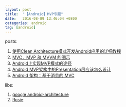 ```yaml
---
layout: post
title:  "【Android】MVP专题"
date:   2016-08-09 13:46:04 +0800
categories: android
tag: [android]
---
```


posts:

1. [使用Clean Architecture模式开发Android应用的详细教程](http://www.infoq.com/cn/articles/clean-architecture-model-to-develop-android-application?utm_source=infoq&utm_medium=related_content_link&utm_campaign=relatedContent_news_clk)
1. [MVC，MVP 和 MVVM 的图示](http://www.ruanyifeng.com/blog/2015/02/mvcmvp_mvvm.html)
1. [Android上实现MVP模式的途径](http://android.jobbole.com/80915/)
1. [Android MVP架构中的Presentation层应该怎么设计](https://mp.weixin.qq.com/s?__biz=MzA3ODg4MDk0Ng==&mid=402868193&idx=1&sn=790e12f84dfcea171528e6d3789c69ed&scene=1&srcid=0318edkkVeWbjOhcNH6WDTZQ&key=710a5d99946419d971dd3aa71f3cb0b2e509051adcdbc9164c1787ffeeaf37389747b35a2c1c899c3ec825d8bc190ec1&ascene=0&uin=Mjc3OTU3Nzk1&devicetype=iMac+MacBookPro9%2C2+OSX+OSX+10.10.3+build%2814D136%29&version=11020201&pass_ticket=e3qL7YcbmknxduKwWiyzQxJoeiIW7hRFdqBaO206p868fDQqQ7UIiIsPe%2FiSY23E)
1. [Android 架构：基于消息的 MVC](http://www.cnblogs.com/sunshy/archive/2012/07/09/2582712.html)

libs:

1. [google android-architecture](https://github.com/googlesamples/android-architecture)
2. [Rosie](https://github.com/Karumi/Rosie)
